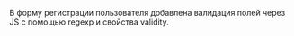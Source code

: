 В форму регистрации пользователя добавлена валидация полей через JS с помощью regexp и свойства validity.
